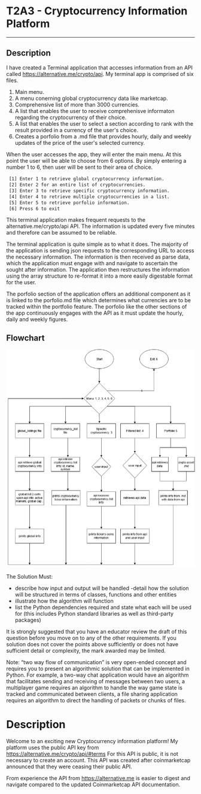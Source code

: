 # T2A3 - Cryptocurrency Information Platform
---
## Description

I have created a Terminal application that accesses information from an API called https://alternative.me/crypto/api. My terminal app is comprised of six files.
1. Main menu.
2. A menu conerning global cryptocurrency data like marketcap.
3. Comprehensive list of more than 3000 currencies.
4. A list that enables the user to receive comprehenisve informaton regarding the cryptocurrency of their choice. 
5. A list that enables the user to select a section according to rank with the result provided in a currency of the user's choice.
6. Creates a porfolio from a .md file that provides hourly, daily and weekly updates of the price of the user's selected currency. 
        
When the user accesses the app, they will enter the main menu. At this point the user will be able to choose from 6 options. By simply entering a number 1 to 6, then user will be sent to their area of choice. 
```
 [1] Enter 1 to retrieve global cryptocurrency information.
 [2] Enter 2 for an entire list of cryptocurrencies.
 [3] Enter 3 to retrieve specific cryptocurrency information.
 [4] Enter 4 to retrieve multiple cryptocurrencies in a list.
 [5] Enter 5 to retrieve porfolio information.
 [6] Press 6 to exit
```
This terminal application makes frequent requests to the alternative.me/crypto/api API. The information is updated every five minutes and therefore can be assumed to be reliable. 

The terminal application is quite simple as to what it does. The majority of the application is sending json requests to the corresponding URL to access the necessary information. The information is then received as parse data, which the application must engage with and navigate to ascertain the sought after information. The application then restructures the information using the array structure to re-format it into a more easily digestable format for the user. 

The porfolio section of the application offers an additional component as it is linked to the porfolio.md file which determines what currencies are to be tracked within the portfolio feature. The porfolio like the other sections of the app continuously engages with the API as it must update the hourly, daily and weekly figures. 

## Flowchart
![Flowchart](/docs/Flowchart.PNG)


The Solution Must:
- describe how input and output will be handled
-detail how the solution will be structured in terms of classes, functions and other entities
- illustrate how the algorithm will function
- list the Python dependencies required and state what each will be used for (this includes Python standard libraries as well as third-party packages)

It is strongly suggested that you have an educator review the draft of this question before you move on to any of the other requirements. If you solution does not cover the points above sufficiently or does not have sufficient detail or complexity, the mark awarded may be limited.

Note: “two way flow of communication” is very open-ended concept and requires you to present an algorithmic solution that can be implemented in Python. For example, a two-way chat application would have an algorithm that facilitates sending and receiving of messages between two users, a multiplayer game requires an algorithm to handle the way game state is tracked and communicated between clients, a file sharing application requires an algorithm to direct the handling of packets or chunks of files.




# Description
Welcome to an exciting new Cryptocurrency information platform! 
My platform uses the public API key from https://alternative.me/crypto/api/#terms 
For this API is public, it is not necessary to create an account. This API was created after coinmarketcap announced that they were ceasing their public API. 

From experience the API from https://alternative.me is easier to digest and navigate compared to the updated Coinmarketcap API documentation. 
